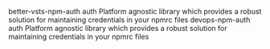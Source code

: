 better-vsts-npm-auth	auth	Platform agnostic library which provides a robust solution for maintaining credentials in your npmrc files
devops-npm-auth	auth	Platform agnostic library which provides a robust solution for maintaining credentials in your npmrc files
